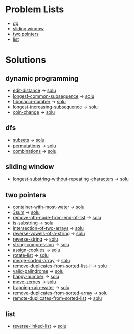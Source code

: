 




# Problem Lists
* [dp](https://leetcode.cn/tag/dynamic-programming/problemset/)
* [sliding window](https://leetcode.cn/tag/sliding-window/problemset/)
* [two pointers](https://leetcode.cn/tag/two-pointers/problemset/)
* [list](https://leetcode.cn/tag/linked-list/problemset/)


# Solutions

## dynamic programming
* [edit-distance](https://leetcode.cn/problems/edit-distance/) -> [solu](./src/dp/72.h)
* [longest-common-subsequence](https://leetcode.cn/problems/longest-common-subsequence/) -> [solu](./src/dp/1143.h)
* [fibonacci-number](https://leetcode.cn/problems/fibonacci-number/) -> [solu](./src/dp/509.h)
* [longest-increasing-subsequence](https://leetcode.cn/problems/longest-increasing-subsequence/) -> [solu](./src/dp/300.h)
* [coin-change](https://leetcode.cn/problems/coin-change/) -> [solu](./src/dp/322.h)

## dfs
* [subsets](https://leetcode.cn/problems/subsets/) -> [solu](./src/dfs/78.h)
* [permutations](https://leetcode.cn/problems/permutations/) -> [solu](./src/dfs/46.h)
* [combinations](https://leetcode.cn/problems/combinations/) -> [solu](./src/dfs/77.h)

## sliding window
* [longest-substring-without-repeating-characters](https://leetcode.cn/problems/longest-substring-without-repeating-characters/) -> [solu](./src/sliding_window/3.h)

## two pointers
* [container-with-most-water](https://leetcode.cn/problems/container-with-most-water/description/) -> [solu](./src/two_pointers/11.h)
* [3sum](https://leetcode.cn/problems/3sum/) -> [solu](./src/two_pointers/15.h)
* [remove-nth-node-from-end-of-list](https://leetcode.cn/problems/remove-nth-node-from-end-of-list/) -> [solu](./src/two_pointers/19.h)
* [is-substring](https://leetcode.cn/problems/is-subsequence/) -> [solu](./src/two_pointers/392.h)
* [intersection-of-two-arrays](https://leetcode.cn/problems/intersection-of-two-arrays/) -> [solu](./src/two_pointers/349.h)
* [reverse-vowels-of-a-string](https://leetcode.cn/problems/reverse-vowels-of-a-string/) -> [solu](./src/two_pointers/345.h)
* [reverse-string](https://leetcode.cn/problems/reverse-string/) -> [solu](./src/two_pointers/344.h)
* [string-compression](https://leetcode.cn/problems/string-compression/) -> [solu](./src/two_pointers/443.h)
* [assign-cookies](https://leetcode.cn/problems/assign-cookies/) -> [solu](./src/two_pointers/455.h)
* [rotate-list](https://leetcode.cn/problems/rotate-list/) -> [solu](./src/two_pointers/61.h)
* [merge-sorted-array](https://leetcode.cn/problems/merge-sorted-array/) -> [solu](./src/two_pointers/88.h)
* [remove-duplicates-from-sorted-list-ii](https://leetcode.cn/problems/remove-duplicates-from-sorted-list-ii/) -> [solu](./src/two_pointers/82.h)
* [valid-palindrome](https://leetcode.cn/problems/valid-palindrome/) -> [solu](./src/two_pointers/125.h)
* [happy-number](https://leetcode.cn/problems/happy-number/) -> [solu](./src/two_pointers/202.h)
* [move-zeroes](https://leetcode.cn/problems/move-zeroes/) -> [solu](./src/two_pointers/283.h)
* [trapping-rain-water](https://leetcode.cn/problems/trapping-rain-water/) -> [solu](./src/two_pointers/42.h)
* [remove-duplicates-from-sorted-array](https://leetcode.cn/problems/remove-duplicates-from-sorted-array/) -> [solu](./src/two_pointers/26.h)
* [remote-duplicates-from-sorted-list](https://leetcode.cn/problems/remove-duplicates-from-sorted-list/) -> [solu](./src/two_pointers/83.h)

## list
* [reverse-linked-list](https://leetcode.com/problems/reverse-linked-list/) -> [solu](./src/list/206.h)

